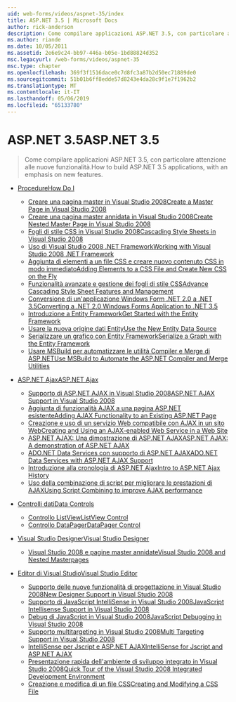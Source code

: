 ```yaml
---
uid: web-forms/videos/aspnet-35/index
title: ASP.NET 3.5 | Microsoft Docs
author: rick-anderson
description: Come compilare applicazioni ASP.NET 3.5, con particolare attenzione alle nuove funzionalità.
ms.author: riande
ms.date: 10/05/2011
ms.assetid: 2e6e9c24-bb97-446a-b05e-1bd88824d352
msc.legacyurl: /web-forms/videos/aspnet-35
msc.type: chapter
ms.openlocfilehash: 369f3f1516dace0c7d8fc3a87b2d50ec71889de0
ms.sourcegitcommit: 51b01b6ff8edde57d8243e4da28c9f1e7f1962b2
ms.translationtype: MT
ms.contentlocale: it-IT
ms.lasthandoff: 05/06/2019
ms.locfileid: "65133780"
---
```

# <a name="aspnet-35"></a><span data-ttu-id="f41a1-103">ASP.NET 3.5</span><span class="sxs-lookup"><span data-stu-id="f41a1-103">ASP.NET 3.5</span></span>

> <span data-ttu-id="f41a1-104">Come compilare applicazioni ASP.NET 3.5, con particolare attenzione alle nuove funzionalità.</span><span class="sxs-lookup"><span data-stu-id="f41a1-104">How to build ASP.NET 3.5 applications, with an emphasis on new features.</span></span>

- [<span data-ttu-id="f41a1-105">Procedure</span><span class="sxs-lookup"><span data-stu-id="f41a1-105">How Do I</span></span>](how-do-i/index.md)

    - [<span data-ttu-id="f41a1-106">Creare una pagina master in Visual Studio 2008</span><span class="sxs-lookup"><span data-stu-id="f41a1-106">Create a Master Page in Visual Studio 2008</span></span>](how-do-i/how-do-i-create-a-master-page-in-visual-studio-2008.md)
    - [<span data-ttu-id="f41a1-107">Creare una pagina master annidata in Visual Studio 2008</span><span class="sxs-lookup"><span data-stu-id="f41a1-107">Create Nested Master Page in Visual Studio 2008</span></span>](how-do-i/how-do-i-create-nested-master-page-in-visual-studio-2008.md)
    - [<span data-ttu-id="f41a1-108">Fogli di stile CSS in Visual Studio 2008</span><span class="sxs-lookup"><span data-stu-id="f41a1-108">Cascading Style Sheets in Visual Studio 2008</span></span>](how-do-i/how-do-i-cascading-style-sheets-in-visual-studio-2008.md)
    - [<span data-ttu-id="f41a1-109">Uso di Visual Studio 2008 .NET Framework</span><span class="sxs-lookup"><span data-stu-id="f41a1-109">Working with Visual Studio 2008 .NET Framework</span></span>](how-do-i/how-do-i-working-with-visual-studio-2008-net-framework.md)
    - [<span data-ttu-id="f41a1-110">Aggiunta di elementi a un file CSS e creare nuovo contenuto CSS in modo immediato</span><span class="sxs-lookup"><span data-stu-id="f41a1-110">Adding Elements to a CSS File and Create New CSS on the Fly</span></span>](how-do-i/how-do-i-adding-elements-to-a-css-file-and-create-new-css-on-the-fly.md)
    - [<span data-ttu-id="f41a1-111">Funzionalità avanzate e gestione dei fogli di stile CSS</span><span class="sxs-lookup"><span data-stu-id="f41a1-111">Advance Cascading Style Sheet Features and Management</span></span>](how-do-i/how-do-i-advance-cascading-style-sheet-features-and-management.md)
    - [<span data-ttu-id="f41a1-112">Conversione di un'applicazione Windows Form .NET 2.0 a .NET 3.5</span><span class="sxs-lookup"><span data-stu-id="f41a1-112">Converting a .NET 2.0 Windows Forms Application to .NET 3.5</span></span>](how-do-i/how-do-i-converting-a-net-20-windows-forms-application-to-net-35.md)
    - [<span data-ttu-id="f41a1-113">Introduzione a Entity Framework</span><span class="sxs-lookup"><span data-stu-id="f41a1-113">Get Started with the Entity Framework</span></span>](how-do-i/how-do-i-get-started-with-the-entity-framework.md)
    - [<span data-ttu-id="f41a1-114">Usare la nuova origine dati Entity</span><span class="sxs-lookup"><span data-stu-id="f41a1-114">Use the New Entity Data Source</span></span>](how-do-i/how-do-i-use-the-new-entity-data-source.md)
    - [<span data-ttu-id="f41a1-115">Serializzare un grafico con Entity Framework</span><span class="sxs-lookup"><span data-stu-id="f41a1-115">Serialize a Graph with the Entity Framework</span></span>](how-do-i/how-do-i-serialize-a-graph-with-the-entity-framework.md)
    - [<span data-ttu-id="f41a1-116">Usare MSBuild per automatizzare le utilità Compiler e Merge di ASP.NET</span><span class="sxs-lookup"><span data-stu-id="f41a1-116">Use MSBuild to Automate the ASP.NET Compiler and Merge Utilities</span></span>](how-do-i/how-do-i-use-msbuild-to-automate-the-aspnet-compiler-and-merge-utilities.md)
- [<span data-ttu-id="f41a1-117">ASP.NET Ajax</span><span class="sxs-lookup"><span data-stu-id="f41a1-117">ASP.NET Ajax</span></span>](aspnet-ajax/index.md)

    - [<span data-ttu-id="f41a1-118">Supporto di ASP.NET AJAX in Visual Studio 2008</span><span class="sxs-lookup"><span data-stu-id="f41a1-118">ASP.NET AJAX Support in Visual Studio 2008</span></span>](aspnet-ajax/aspnet-ajax-support-in-visual-studio-2008.md)
    - [<span data-ttu-id="f41a1-119">Aggiunta di funzionalità AJAX a una pagina ASP.NET esistente</span><span class="sxs-lookup"><span data-stu-id="f41a1-119">Adding AJAX Functionality to an Existing ASP.NET Page</span></span>](aspnet-ajax/adding-ajax-functionality-to-an-existing-aspnet-page.md)
    - [<span data-ttu-id="f41a1-120">Creazione e uso di un servizio Web compatibile con AJAX in un sito Web</span><span class="sxs-lookup"><span data-stu-id="f41a1-120">Creating and Using an AJAX-enabled Web Service in a Web Site</span></span>](aspnet-ajax/creating-and-using-an-ajax-enabled-web-service-in-a-web-site.md)
    - [<span data-ttu-id="f41a1-121">ASP.NET AJAX: Una dimostrazione di ASP.NET AJAX</span><span class="sxs-lookup"><span data-stu-id="f41a1-121">ASP.NET AJAX: A demonstration of ASP.NET AJAX</span></span>](aspnet-ajax/aspnet-ajax-a-demonstration-of-aspnet-ajax.md)
    - [<span data-ttu-id="f41a1-122">ADO.NET Data Services con supporto di ASP.NET AJAX</span><span class="sxs-lookup"><span data-stu-id="f41a1-122">ADO.NET Data Services with ASP.NET AJAX Support</span></span>](aspnet-ajax/adonet-data-services-with-aspnet-ajax-support.md)
    - [<span data-ttu-id="f41a1-123">Introduzione alla cronologia di ASP.NET Ajax</span><span class="sxs-lookup"><span data-stu-id="f41a1-123">Intro to ASP.NET Ajax History</span></span>](aspnet-ajax/introduction-to-aspnet-ajax-history.md)
    - [<span data-ttu-id="f41a1-124">Uso della combinazione di script per migliorare le prestazioni di AJAX</span><span class="sxs-lookup"><span data-stu-id="f41a1-124">Using Script Combining to improve AJAX performance</span></span>](aspnet-ajax/using-script-combining-to-improve-ajax-performance.md)
- [<span data-ttu-id="f41a1-125">Controlli dati</span><span class="sxs-lookup"><span data-stu-id="f41a1-125">Data Controls</span></span>](data-controls/index.md)

    - [<span data-ttu-id="f41a1-126">Controllo ListView</span><span class="sxs-lookup"><span data-stu-id="f41a1-126">ListView Control</span></span>](data-controls/the-listview-control.md)
    - [<span data-ttu-id="f41a1-127">Controllo DataPager</span><span class="sxs-lookup"><span data-stu-id="f41a1-127">DataPager Control</span></span>](data-controls/the-datapager-control.md)
- [<span data-ttu-id="f41a1-128">Visual Studio Designer</span><span class="sxs-lookup"><span data-stu-id="f41a1-128">Visual Studio Designer</span></span>](visual-studio-designer/index.md)

    - [<span data-ttu-id="f41a1-129">Visual Studio 2008 e pagine master annidate</span><span class="sxs-lookup"><span data-stu-id="f41a1-129">Visual Studio 2008 and Nested Masterpages</span></span>](visual-studio-designer/visual-studio-2008-and-nested-masterpages.md)
- [<span data-ttu-id="f41a1-130">Editor di Visual Studio</span><span class="sxs-lookup"><span data-stu-id="f41a1-130">Visual Studio Editor</span></span>](visual-studio-editor/index.md)

    - [<span data-ttu-id="f41a1-131">Supporto delle nuove funzionalità di progettazione in Visual Studio 2008</span><span class="sxs-lookup"><span data-stu-id="f41a1-131">New Designer Support in Visual Studio 2008</span></span>](visual-studio-editor/new-designer-support-in-visual-studio-2008.md)
    - [<span data-ttu-id="f41a1-132">Supporto di JavaScript IntelliSense in Visual Studio 2008</span><span class="sxs-lookup"><span data-stu-id="f41a1-132">JavaScript Intellisense Support in Visual Studio 2008</span></span>](visual-studio-editor/javascript-intellisense-support-in-visual-studio-2008.md)
    - [<span data-ttu-id="f41a1-133">Debug di JavaScript in Visual Studio 2008</span><span class="sxs-lookup"><span data-stu-id="f41a1-133">JavaScript Debugging in Visual Studio 2008</span></span>](visual-studio-editor/javascript-debugging-in-visual-studio-2008.md)
    - [<span data-ttu-id="f41a1-134">Supporto multitargeting in Visual Studio 2008</span><span class="sxs-lookup"><span data-stu-id="f41a1-134">Multi Targeting Support in Visual Studio 2008</span></span>](visual-studio-editor/multi-targeting-support-in-visual-studio-2008.md)
    - [<span data-ttu-id="f41a1-135">IntelliSense per Jscript e ASP.NET AJAX</span><span class="sxs-lookup"><span data-stu-id="f41a1-135">IntelliSense for Jscript and ASP.NET AJAX</span></span>](visual-studio-editor/intellisense-for-jscript-and-aspnet-ajax.md)
    - [<span data-ttu-id="f41a1-136">Presentazione rapida dell'ambiente di sviluppo integrato in Visual Studio 2008</span><span class="sxs-lookup"><span data-stu-id="f41a1-136">Quick Tour of the Visual Studio 2008 Integrated Development Environment</span></span>](visual-studio-editor/quick-tour-of-the-visual-studio-2008-integrated-development-environment.md)
    - [<span data-ttu-id="f41a1-137">Creazione e modifica di un file CSS</span><span class="sxs-lookup"><span data-stu-id="f41a1-137">Creating and Modifying a CSS File</span></span>](visual-studio-editor/creating-and-modifying-a-css-file.md)
